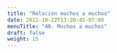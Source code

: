 ```yaml
---
title: "Relación muchos a muchos"
date: 2022-10-22T13:20:45-07:00
menuTitle: "40. Muchos a muchos"
draft: false
weight: 15
---
```



